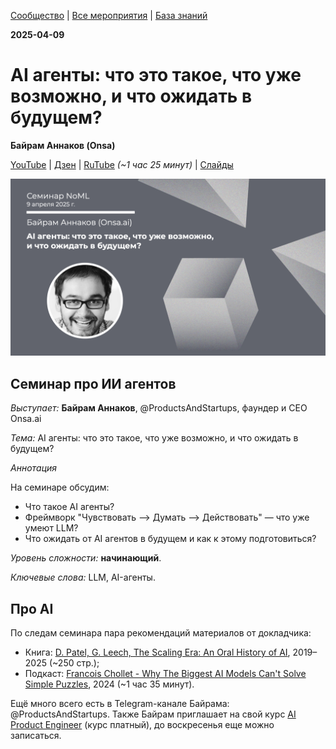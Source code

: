 [Сообщество](/README.RU.md) | [Все мероприятия](/Events.RU.md) | [База знаний](/KB/README.RU.md)

**2025-04-09**

# AI агенты: что это такое, что уже возможно, и что ожидать в будущем?

**Байрам Аннаков (Onsa)**

[YouTube](https://youtube.com/live/71J-mmTzVUM) \| [Дзен](https://dzen.ru/video/watch/67f8ce2e5b806b32544586ea) \| [RuTube](https://rutube.ru/video/f2b93fd6d04fe4fbbf1d1f443481ecd6/) *(~1 час 25 минут)* \| [Слайды](2025-04-09-Annakov-AIAgents.pdf)

![thumbnail](thumbnail.png)

## Семинар про ИИ агентов

*Выступает:* **Байрам Аннаков**, @ProductsAndStartups, фаундер и CEO Onsa.ai

*Тема:* AI агенты: что это такое, что уже возможно, и что ожидать в будущем?

*Аннотация*

На семинаре обсудим:
* Что такое AI агенты?
* Фреймворк "Чувствовать —> Думать —> Действовать" — что уже умеют LLM?
* Что ожидать от AI агентов в будущем и как к этому подготовиться?

*Уровень сложности:* **начинающий**.

*Ключевые слова:* LLM, AI-агенты.

## Про AI

По следам семинара пара рекомендаций материалов от докладчика:
* Книга: [D. Patel, G. Leech, The Scaling Era: An Oral History of AI](https://www.amazon.com/Scaling-Era-Oral-History-2019-2025/dp/1953953557), 2019–2025 (~250 стр.);
* Подкаст: [Francois Chollet - Why The Biggest AI Models Can't Solve Simple Puzzles](https://www.youtube.com/watch?v=UakqL6Pj9xo), 2024 (~1 час 35 минут).

Ещё много всего есть в Telegram-канале Байрама: @ProductsAndStartups.
Также Байрам приглашает на свой курс [AI Product Engineer](https://t.me/ProductsAndStartups/1156) (курс платный), до воскресенья еще можно записаться.